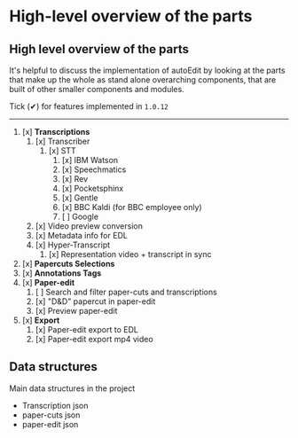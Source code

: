 # High-level overview of the parts

## High level overview of the parts

It's helpful to discuss the implementation of autoEdit by looking at the parts that make up the whole as stand alone overarching components, that are built of other smaller components and modules.

Tick \(✔\) for features implemented in `1.0.12`    
****

1. [x] **Transcriptions** 
   1. [x] Transcriber 
      1. [x] STT
         1. [x] IBM Watson
         2. [x] Speechmatics
         3. [x] Rev
         4. [x] Pocketsphinx
         5. [x] Gentle 
         6. [x] BBC Kaldi \(for BBC employee only\)
         7. [ ] Google
   2. [x] Video preview conversion 
   3. [x] Metadata info for EDL
   4. [x] Hyper-Transcript 
      1. [x] Representation video + transcript in sync 
2. [x] **Papercuts Selections** 
3. [x] **Annotations Tags**
4. [x] **Paper-edit** 
   1. [ ] Search and filter paper-cuts and transcriptions
   2. [x] "D&D" papercut in paper-edit 
   3. [x] Preview paper-edit 
5. [x] **Export**
   1. [x] Paper-edit export to EDL
   2. [x] Paper-edit export mp4 video

## Data structures

Main data structures in the project

* Transcription json 
* paper-cuts json 
* paper-edit json 

